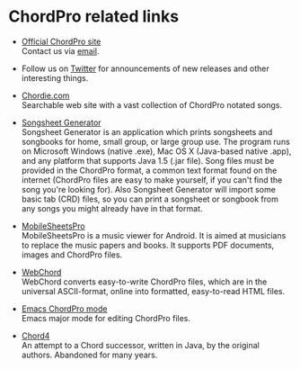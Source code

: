 # ChordPro related links

* [Official ChordPro site](http://www.chordpro.org)  
  Contact us via [email](mai&#x6c;to&#58;info&#64;chordpro.org).

* Follow us on [Twitter](https://twitter.com/ChordPro_Org) for announcements of new releases and other interesting things.

* [Chordie.com](http://www.chordie.com)  
  Searchable web site with a vast collection of ChordPro notated
  songs.

* [Songsheet Generator](http://tenbyten.com/software/songsgen/index.php)  
  Songsheet Generator is an application which prints songsheets
  and songbooks for home, small group, or large group 
  use. The program runs on Microsoft Windows (native .exe),
  Mac OS X (Java-based native .app), and any platform that
  supports Java 1.5 (.jar file). Song files must be provided in
  the ChordPro format, a common text format found on the internet
  (ChordPro files are easy to make yourself, if you can't find the
  song you're looking for). Also Songsheet Generator will import
  some basic tab (CRD) files, so you can print a songsheet or
  songbook from any songs you might already have in that
  format.

* [MobileSheetsPro](http://www.zubersoft.com/mobilesheets/)  
  MobileSheetsPro is a music viewer for Android. It
  is aimed at musicians to replace the music papers and books. It
  supports PDF documents, images and ChordPro files.

* [WebChord](http://webchord.sourceforge.net/)  
  WebChord converts easy-to-write ChordPro files, which are in the
  universal ASCII-format, online into formatted, easy-to-read HTML
  files.

* [Emacs ChordPro mode](https://github.com/hading/chordpro-mode/)  
  Emacs major mode for editing ChordPro files.

* [Chord4](http://chord4.sourceforge.net)  
  An attempt to a Chord successor, written in Java, by the
  original authors. Abandoned for many years.

